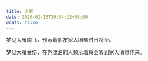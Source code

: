 ```yaml
---
title: 大雁
date: 2020-02-15T20:54:12+08:00
draft: false
---
```


梦见大雁南飞，预示着朋友家人团聚时日将至。


梦见大雁受伤，在外漂泊的人预示着将会听到家人消息传来。
